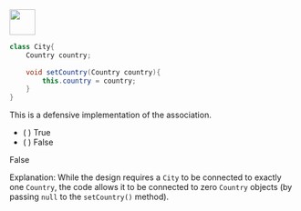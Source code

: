<panel header="{{ icon_Q_A }} Is this defensive?">
<question>

<img src="{{baseUrl}}/errorHandling/defensiveProgramming/compulsoryAssociations/images/countryCity.png" height="45" />
<p/>

```java
class City{
    Country country;
    
    void setCountry(Country country){
        this.country = country;
    }
}
```
This is a defensive implementation of the association.

- ( ) True
- ( ) False

<div slot="answer">

False

Explanation: While the design requires a `City` to be connected to exactly one `Country`, the code allows it to be connected to zero `Country` objects (by passing `null` to the `setCountry()` method).

</div>
</question>
</panel>

